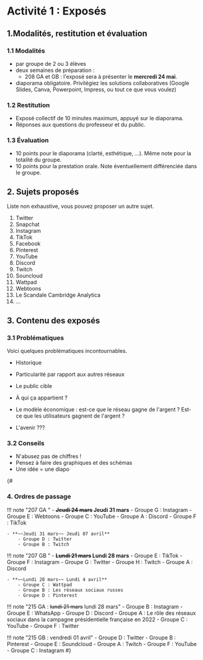 # Activité 1 : Exposés


## 1.Modalités, restitution et évaluation


### 1.1 Modalités
- par groupe de 2 ou 3 élèves
- deux semaines de préparation : 
    - 208 GA et GB : l'exposé sera à présenter le **mercredi 24 mai**.
- diaporama obligatoire. Privilégiez les solutions collaboratives (Google Slides, Canva, Powerpoint, Impress, ou tout ce que vous voulez)

### 1.2 Restitution 
- Exposé collectif de 10 minutes maximum, appuyé sur le diaporama.
- Réponses aux questions du professeur et du public.

### 1.3 Évaluation
- 10 points pour le diaporama (clarté, esthétique, ...). Même note pour la totalité du groupe.
- 10 points pour la prestation orale. Note éventuellement différenciée dans le groupe.

## 2. Sujets proposés

Liste non exhaustive, vous pouvez proposer un autre sujet.

1. Twitter
2. Snapchat
3. Instagram
4. TikTok
5. Facebook
6. Pinterest
7. YouTube
8. Discord
9. Twitch
10. Souncloud
12. Wattpad
15. Webtoons
16. Le Scandale Cambridge Analytica
17. ...


##  3. Contenu des exposés
### 3.1 Problématiques 
Voici quelques problématiques incontournables.

- Historique

- Particularité par rapport aux autres réseaux

- Le public cible

- À qui ça appartient ?

- Le modèle économique : est-ce que le réseau gagne de l'argent ? Est-ce que les utilisateurs gagnent de l'argent ?

- L'avenir ???


### 3.2 Conseils
- N'abusez pas de chiffres !
- Pensez à faire des graphiques et des schémas
- Une idée =  une diapo

{#
### 4. Ordres de passage

!!! note "207 GA "
    - **~~Jeudi 24 mars~~ Jeudi 31 mars**
        - Groupe G : Instagram
        - Groupe E : Webtoons
        - Groupe C : YouTube
        - Groupe A : Discord
        - Groupe F : TikTok

    - **~~Jeudi 31 mars~~ Jeudi 07 avril**
        - Groupe D : Twitter
        - Groupe B : Twitch

!!! note "207 GB "
    - **~~Lundi 21 mars~~ Lundi 28 mars**
        - Groupe E : TikTok
        - Groupe F : Instagram
        - Groupe G : Twitter
        - Groupe H : Twitch
        - Groupe A : Discord

    - **~~Lundi 28 mars~~ Lundi 4 avril**
        - Groupe C : Wattpad
        - Groupe B : Les réseaux sociaux russes
        - Groupe D : Pinterest


!!! note "215 GA : ~~lundi 21 mars~~ lundi 28 mars"
    - Groupe B : Instagram
    - Groupe E : WhatsApp
    - Groupe D : Discord
    - Groupe A : Le rôle des réseaux sociaux dans la campagne présidentielle française en 2022
    - Groupe C : YouTube
    - Groupe F : Twitter

!!! note "215 GB : vendredi 01 avril"
    - Groupe D : Twitter
    - Groupe B : Pinterest
    - Groupe E : Soundcloud
    - Groupe A : Twitch
    - Groupe F : YouTube
    - Groupe C : Instagram
#}